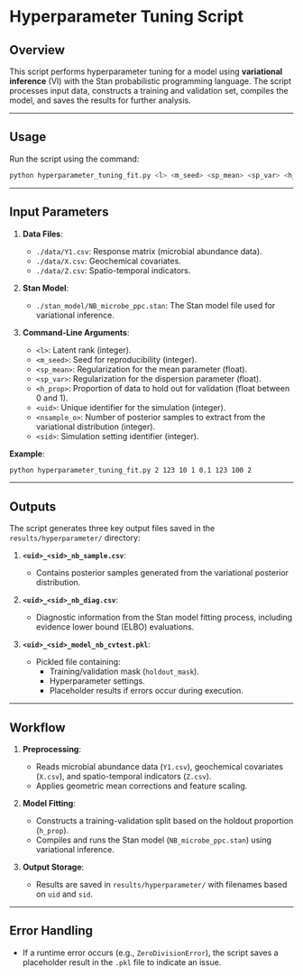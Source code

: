 # Hyperparameter Tuning Script

## Overview
This script performs hyperparameter tuning for a model using **variational inference** (VI) with the Stan probabilistic programming language. The script processes input data, constructs a training and validation set, compiles the model, and saves the results for further analysis.

---

## Usage
Run the script using the command:
```bash
python hyperparameter_tuning_fit.py <l> <m_seed> <sp_mean> <sp_var> <h_prop> <uid> <nsample_o> <sid>
```

---

## Input Parameters
1. **Data Files**:
   - `./data/Y1.csv`: Response matrix (microbial abundance data).
   - `./data/X.csv`: Geochemical covariates.
   - `./data/Z.csv`: Spatio-temporal indicators.

2. **Stan Model**:
   - `./stan_model/NB_microbe_ppc.stan`: The Stan model file used for variational inference.

3. **Command-Line Arguments**:
   - `<l>`: Latent rank (integer).
   - `<m_seed>`: Seed for reproducibility (integer).
   - `<sp_mean>`: Regularization for the mean parameter (float).
   - `<sp_var>`: Regularization for the dispersion parameter (float).
   - `<h_prop>`: Proportion of data to hold out for validation (float between 0 and 1).
   - `<uid>`: Unique identifier for the simulation (integer).
   - `<nsample_o>`: Number of posterior samples to extract from the variational distribution (integer).
   - `<sid>`: Simulation setting identifier (integer).

**Example**:
```bash
python hyperparameter_tuning_fit.py 2 123 10 1 0.1 123 100 2
```

---

## Outputs
The script generates three key output files saved in the `results/hyperparameter/` directory:
1. **`<uid>_<sid>_nb_sample.csv`**:
   - Contains posterior samples generated from the variational posterior distribution.

2. **`<uid>_<sid>_nb_diag.csv`**:
   - Diagnostic information from the Stan model fitting process, including evidence lower bound (ELBO) evaluations.

3. **`<uid>_<sid>_model_nb_cvtest.pkl`**:
   - Pickled file containing:
     - Training/validation mask (`holdout_mask`).
     - Hyperparameter settings.
     - Placeholder results if errors occur during execution.

---

## Workflow
1. **Preprocessing**:
   - Reads microbial abundance data (`Y1.csv`), geochemical covariates (`X.csv`), and spatio-temporal indicators (`Z.csv`).
   - Applies geometric mean corrections and feature scaling.

2. **Model Fitting**:
   - Constructs a training-validation split based on the holdout proportion (`h_prop`).
   - Compiles and runs the Stan model (`NB_microbe_ppc.stan`) using variational inference.

3. **Output Storage**:
   - Results are saved in `results/hyperparameter/` with filenames based on `uid` and `sid`.

---

## Error Handling
- If a runtime error occurs (e.g., `ZeroDivisionError`), the script saves a placeholder result in the `.pkl` file to indicate an issue.


